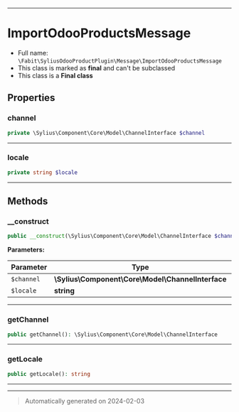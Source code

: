 ***

# ImportOdooProductsMessage





* Full name: `\Fabit\SyliusOdooProductPlugin\Message\ImportOdooProductsMessage`
* This class is marked as **final** and can't be subclassed
* This class is a **Final class**



## Properties


### channel



```php
private \Sylius\Component\Core\Model\ChannelInterface $channel
```






***

### locale



```php
private string $locale
```






***

## Methods


### __construct



```php
public __construct(\Sylius\Component\Core\Model\ChannelInterface $channel, string $locale): mixed
```








**Parameters:**

| Parameter | Type | Description |
|-----------|------|-------------|
| `$channel` | **\Sylius\Component\Core\Model\ChannelInterface** |  |
| `$locale` | **string** |  |





***

### getChannel



```php
public getChannel(): \Sylius\Component\Core\Model\ChannelInterface
```












***

### getLocale



```php
public getLocale(): string
```












***


***
> Automatically generated on 2024-02-03
